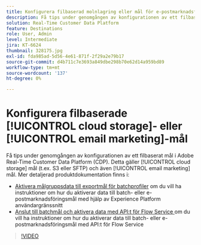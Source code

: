 ```yaml
---
title: Konfigurera filbaserad molnlagring eller mål för e-postmarknadsföring
description: Få tips under genomgången av konfigurationen av ett filbaserat mål i Adobe Real-Time CDP. Detta gäller molnlagringsdestinationer (t.ex. S3 eller SFTP) och även e-postmarknadsföringsdestinationer.
solution: Real-Time Customer Data Platform
feature: Destinations
role: User, Admin
level: Intermediate
jira: KT-6624
thumbnail: 328175.jpg
exl-id: fda985ad-5d56-4e61-871f-2f29a2e79b17
source-git-commit: d4b711c7e3693a849dbe298b70e62d14a959bd89
workflow-type: tm+mt
source-wordcount: '137'
ht-degree: 0%

---
```


# Konfigurera filbaserade [!UICONTROL cloud storage]- eller [!UICONTROL email marketing]-mål

Få tips under genomgången av konfigurationen av ett filbaserat mål i Adobe Real-Time Customer Data Platform (CDP). Detta gäller [!UICONTROL cloud storage] mål (t.ex. S3 eller SFTP) och även [!UICONTROL email marketing] mål. Mer detaljerad produktdokumentation finns i:

* [Aktivera målgruppsdata till exportmål för batchprofiler](https://experienceleague.adobe.com/docs/experience-platform/destinations/ui/activate/activate-batch-profile-destinations.html) om du vill ha instruktioner om hur du aktiverar data till batch- eller e-postmarknadsföringsmål med hjälp av Experience Platform användargränssnitt
* [Anslut till batchmål och aktivera data med API:t för Flow Service ](https://experienceleague.adobe.com/docs/experience-platform/destinations/api/connect-activate-batch-destinations.html) om du vill ha instruktioner om hur du aktiverar data till batch- eller e-postmarknadsföringsmål med API:t för Flow Service

>[!VIDEO](https://video.tv.adobe.com/v/328175/?learn=on&enablevpops)
